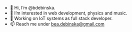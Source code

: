 - 👋 Hi, I’m @bdebinska.
- 👀 I’m interested in web development, physics and music.
- 🏢 Working on IoT systems as full stack developer.
- 📫 Reach me under bea.debinska@gmail.com

<!---
bdebinska/bdebinska is a ✨ special ✨ repository because its `README.md` (this file) appears on your GitHub profile.
You can click the Preview link to take a look at your changes.
--->
